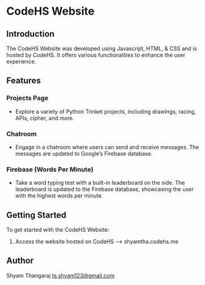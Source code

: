 # CodeHS Website

## Introduction

The CodeHS Website was developed using Javascript, HTML, & CSS and is hosted by CodeHS. It offers various functionalities to enhance the user experience.

## Features

### Projects Page
- Explore a variety of Python Trinket projects, including drawings, racing, APIs, cipher, and more.

### Chatroom
- Engage in a chatroom where users can send and receive messages. The messages are updated to Google’s Firebase database.

### Firebase (Words Per Minute)
- Take a word typing test with a built-in leaderboard on the side. The leaderboard is updated to the Firebase database, showcasing the user with the highest words per minute.

## Getting Started

To get started with the CodeHS Website:

1. Access the website hosted on CodeHS --> shyamtha.codehs.me

## Author

Shyam Thangaraj ts.shyam123@gmail.com


